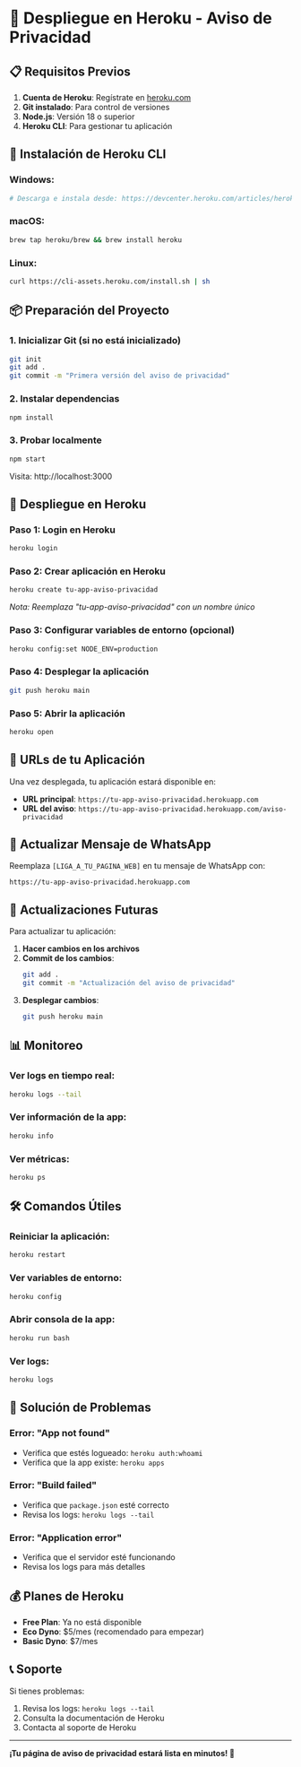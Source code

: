 # 🚀 Despliegue en Heroku - Aviso de Privacidad

## 📋 Requisitos Previos

1. **Cuenta de Heroku**: Regístrate en [heroku.com](https://heroku.com)
2. **Git instalado**: Para control de versiones
3. **Node.js**: Versión 18 o superior
4. **Heroku CLI**: Para gestionar tu aplicación

## 🔧 Instalación de Heroku CLI

### Windows:
```bash
# Descarga e instala desde: https://devcenter.heroku.com/articles/heroku-cli
```

### macOS:
```bash
brew tap heroku/brew && brew install heroku
```

### Linux:
```bash
curl https://cli-assets.heroku.com/install.sh | sh
```

## 📦 Preparación del Proyecto

### 1. Inicializar Git (si no está inicializado)
```bash
git init
git add .
git commit -m "Primera versión del aviso de privacidad"
```

### 2. Instalar dependencias
```bash
npm install
```

### 3. Probar localmente
```bash
npm start
```
Visita: http://localhost:3000

## 🚀 Despliegue en Heroku

### Paso 1: Login en Heroku
```bash
heroku login
```

### Paso 2: Crear aplicación en Heroku
```bash
heroku create tu-app-aviso-privacidad
```
*Nota: Reemplaza "tu-app-aviso-privacidad" con un nombre único*

### Paso 3: Configurar variables de entorno (opcional)
```bash
heroku config:set NODE_ENV=production
```

### Paso 4: Desplegar la aplicación
```bash
git push heroku main
```

### Paso 5: Abrir la aplicación
```bash
heroku open
```

## 🔗 URLs de tu Aplicación

Una vez desplegada, tu aplicación estará disponible en:
- **URL principal**: `https://tu-app-aviso-privacidad.herokuapp.com`
- **URL del aviso**: `https://tu-app-aviso-privacidad.herokuapp.com/aviso-privacidad`

## 📱 Actualizar Mensaje de WhatsApp

Reemplaza `[LIGA_A_TU_PAGINA_WEB]` en tu mensaje de WhatsApp con:
```
https://tu-app-aviso-privacidad.herokuapp.com
```

## 🔄 Actualizaciones Futuras

Para actualizar tu aplicación:

1. **Hacer cambios en los archivos**
2. **Commit de los cambios**:
   ```bash
   git add .
   git commit -m "Actualización del aviso de privacidad"
   ```
3. **Desplegar cambios**:
   ```bash
   git push heroku main
   ```

## 📊 Monitoreo

### Ver logs en tiempo real:
```bash
heroku logs --tail
```

### Ver información de la app:
```bash
heroku info
```

### Ver métricas:
```bash
heroku ps
```

## 🛠️ Comandos Útiles

### Reiniciar la aplicación:
```bash
heroku restart
```

### Ver variables de entorno:
```bash
heroku config
```

### Abrir consola de la app:
```bash
heroku run bash
```

### Ver logs:
```bash
heroku logs
```

## 🔧 Solución de Problemas

### Error: "App not found"
- Verifica que estés logueado: `heroku auth:whoami`
- Verifica que la app existe: `heroku apps`

### Error: "Build failed"
- Verifica que `package.json` esté correcto
- Revisa los logs: `heroku logs --tail`

### Error: "Application error"
- Verifica que el servidor esté funcionando
- Revisa los logs para más detalles

## 💰 Planes de Heroku

- **Free Plan**: Ya no está disponible
- **Eco Dyno**: $5/mes (recomendado para empezar)
- **Basic Dyno**: $7/mes

## 📞 Soporte

Si tienes problemas:
1. Revisa los logs: `heroku logs --tail`
2. Consulta la documentación de Heroku
3. Contacta al soporte de Heroku

---

**¡Tu página de aviso de privacidad estará lista en minutos! 🎉** 